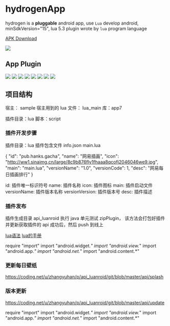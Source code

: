 # hydrogenApp

hydrogen is a **pluggable** android app, use `Lua` develop android, minSdkVersion="15", lua 5.3
plugin wrote by `lua` program language

[APK Download](https://www.coolapk.com/apk/pub.hydrogen.android)

<img src="http://ww1.sinaimg.cn/large/8c9b876fly1fxadl4x1lfj20780780sk.jpg"/>

## App Plugin

![](http://image.coolapk.com/apk_image/2017/0706/1-for-148937-o_1bkb0ue7m16mp165il5srd41ei815-uid-518407.jpg.t.jpg)
![](http://image.coolapk.com/apk_image/2017/0706/2-for-148937-o_1bkb0ue7n1h1p1ke3ssuj4q1dab16-uid-518407.jpg.t.jpg)
![](http://image.coolapk.com/apk_image/2017/0706/3-for-148937-o_1bkb0ue7n1sn1nc01k8b17bk3h017-uid-518407.jpg.t.jpg)
![](http://image.coolapk.com/apk_image/2017/0706/4-for-148937-o_1bkb0ue7natj1uk010qm1kbgdq218-uid-518407.jpg.t.jpg)
![](http://image.coolapk.com/apk_image/2017/0901/S70901-173605-for-148937-o_1boucs1494kp1qo81qul1656ei9q-uid-518407.jpg.t.jpg)
![](http://image.coolapk.com/apk_image/2017/0901/S70901-173626-for-148937-o_1boucsbvrkcu1omqrte5d8amc10-uid-518407.jpg.t.jpg)
![](http://image.coolapk.com/apk_image/2017/0901/S70901-173652-for-148937-o_1boucsgnk6rlsvn1j9f1q8177n16-uid-518407.jpg.t.jpg)
![](http://image.coolapk.com/apk_image/2017/0901/S70901-173716-for-148937-o_1boucsl56mdt10am1vgsqs099m1c-uid-518407.jpg.t.jpg)


## 项目结构

宿主： sample
宿主用到的 lua 文件： lua_main
库：app7


插件目录：lua
脚本：script


### 插件开发步骤

插件目录：lua
插件包含文件 info.json main.lua

{
  "id": "pub.hanks.gacha",
  "name": "网易插画",
  "icon": "http://ww1.sinaimg.cn/large/8c9b876fly1fhaaa8qcofj2046046we9.jpg",
  "main": "main.lua",
  "versionName": "1.0",
  "versionCode": 1,
  "desc": "网易每日插画排行"
}

id: 插件唯一标识符号
name: 插件名称
icon: 插件图标
main: 插件启动文件
versionName: 插件版本名称
versionVersion: 插件版本号
desc: 插件描述


### 插件发布

插件生成目录 api_luanroid
执行 java 单元测试 zipPlugin， 该方法会打包好插件并更新获取插件的 api
成功后，然后 push 到线上

[lua语法](http://www.runoob.com/lua/lua-basic-syntax.html)
[lua的手册](https://cloudwu.github.io/lua53doc/manual.html)



require "import"
import "android.widget.*"
import "android.view.*"
import "android.app.*"
import "android.net.*"
import "android.content.*"


###

### 更新每日壁纸

https://coding.net/u/zhangyuhan/p/api_luanroid/git/blob/master/api/splash

### 版本更新

https://coding.net/u/zhangyuhan/p/api_luanroid/git/blob/master/api/update


require "import"
import "android.widget.*"
import "android.view.*"
import "android.app.*"
import "android.net.*"
import "android.content.*"




